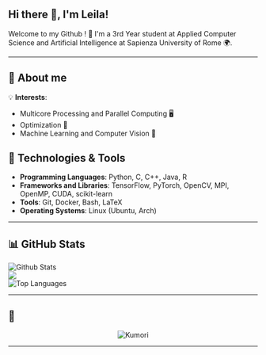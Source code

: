 ## Hi there 👋, I'm Leila!

Welcome to my Github ! 🌸 I'm a 3rd Year student at Applied Computer Science and Artificial Intelligence at Sapienza University of Rome 🌍.

---

## 🌟  About me

💡 **Interests**:
  - Multicore Processing and Parallel Computing 🖥️
  - Optimization 🧮
  - Machine Learning and Computer Vision 🤖

    
## 🔧 Technologies & Tools
- **Programming Languages**: Python, C, C++, Java, R
- **Frameworks and Libraries**: TensorFlow, PyTorch, OpenCV, MPI, OpenMP, CUDA, scikit-learn
- **Tools**: Git, Docker, Bash, LaTeX
- **Operating Systems**: Linux (Ubuntu, Arch)

---

## 📊 GitHub Stats
![Github Stats](https://github-readme-stats.vercel.app/api?username=LleilaA13&rank_icon=true&theme=tokyonight)<br/> 
![](https://github-readme-streak-stats.herokuapp.com/?user=LleilaA13&theme=tokyonight)<br/>
![Top Languages](https://github-readme-stats.vercel.app/api/top-langs/?username=LleilaA13&layout=compact&theme=tokyonight)

---
## 🎀 
<div align="center">
  <img src="https://media.tenor.com/C_P5PvT8xE8AAAAi/kumori-corner-peak.gif" alt="Kumori">
</div>


---

